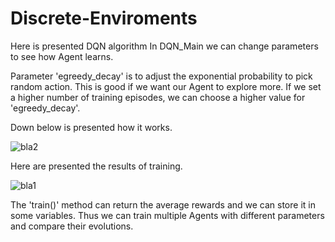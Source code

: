 # Discrete-Enviroments

Here is presented DQN algorithm
In DQN_Main we can change parameters to see how Agent learns.

Parameter 'egreedy_decay' is to adjust the exponential probability to pick random action. This is good if we want our Agent to explore more.
If we set a higher number of training episodes, we can choose a higher value for 'egreedy_decay'.

Down below is presented how it works.      


![bla2](https://user-images.githubusercontent.com/102504166/161492069-ae3b2cbf-d559-4b61-9ad1-25254f195557.png)

Here are presented the results of training.

![bla1](https://user-images.githubusercontent.com/102504166/161492302-f73cd840-591d-41fb-a9f2-3db1576af38c.png)

The 'train()' method can return the average rewards and we can store it in some variables. Thus we can train multiple Agents with different parameters and compare their evolutions.
